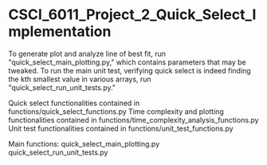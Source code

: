 # CSCI_6011_Project_2_Quick_Select_Implementation
To generate plot and analyze line of best fit, run "quick_select_main_plotting.py," which contains parameters that may be tweaked. To run the main unit test, verifying quick select is indeed finding the kth smallest value in various arrays, run "quick_select_run_unit_tests.py." 

Quick select functionalities contained in functions/quick_select_functions.py
Time complexity and plotting functionalities contained in functions/time_complexity_analysis_functions.py
Unit test functionalities contained in functions/unit_test_functions.py

Main functions:
quick_select_main_plotting.py
quick_select_run_unit_tests.py
